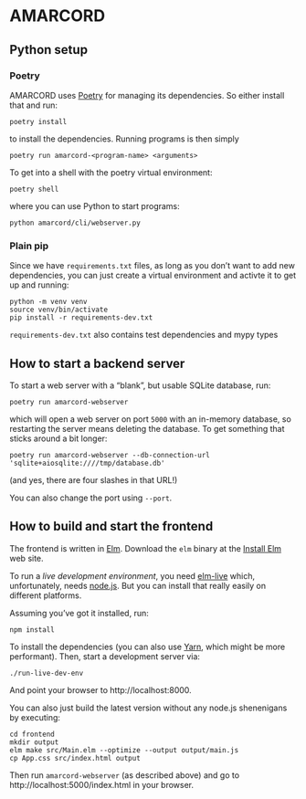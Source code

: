 # AMARCORD

## Python setup

### Poetry
AMARCORD uses [Poetry](https://python-poetry.org/) for managing its dependencies. So either install that and run:

```
poetry install
```

to install the dependencies. Running programs is then simply

```
poetry run amarcord-<program-name> <arguments>
```

To get into a shell with the poetry virtual environment:

```
poetry shell
```

where you can use Python to start programs:

```
python amarcord/cli/webserver.py
```

### Plain pip

Since we have `requirements.txt` files, as long as you don’t want to add new dependencies, you can just create a virtual environment and activte it to get up and running:

```
python -m venv venv
source venv/bin/activate
pip install -r requirements-dev.txt
```

`requirements-dev.txt` also contains test dependencies and mypy types

## How to start a backend server

To start a web server with a “blank”, but usable SQLite database, run:

```
poetry run amarcord-webserver
```

which will open a web server on port `5000` with an in-memory database, so restarting the server means deleting the database. To get something that sticks around a bit longer:

```
poetry run amarcord-webserver --db-connection-url 'sqlite+aiosqlite:////tmp/database.db'
```

(and yes, there are four slashes in that URL!)

You can also change the port using `--port`.

## How to build and start the frontend

The frontend is written in [Elm](https://elm-lang.org/). Download the `elm` binary at the [Install Elm](https://guide.elm-lang.org/install/elm.html) web site.

To run a *live development environment*, you need [elm-live](https://github.com/wking-io/elm-live) which, unfortunately, needs [node.js](https://nodejs.org/en/). But you can install that really easily on different platforms.

Assuming you’ve got it installed, run:

```
npm install
```

To install the dependencies (you can also use [Yarn](https://yarnpkg.com/), which might be more performant). Then, start a development server via:

```
./run-live-dev-env
```

And point your browser to http://localhost:8000.

You can also just build the latest version without any node.js shenenigans by executing:

```
cd frontend
mkdir output
elm make src/Main.elm --optimize --output output/main.js
cp App.css src/index.html output
```

Then run `amarcord-webserver` (as described above) and go to http://localhost:5000/index.html
in your browser.
